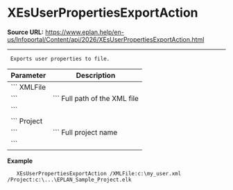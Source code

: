 # XEsUserPropertiesExportAction

**Source URL:** https://www.eplan.help/en-us/Infoportal/Content/api/2026/XEsUserPropertiesExportAction.html

---

```
 Exports user properties to file.

```

| Parameter | Description |
| --- | --- |
| ``` XMLFile
 ``` | ``` Full path of the XML file
 ``` |
| ``` Project
 ``` | ``` Full project name
 ``` |

**Example**

```
   XEsUserPropertiesExportAction /XMLFile:c:\my_user.xml  /Project:c:\...\EPLAN_Sample_Project.elk

```